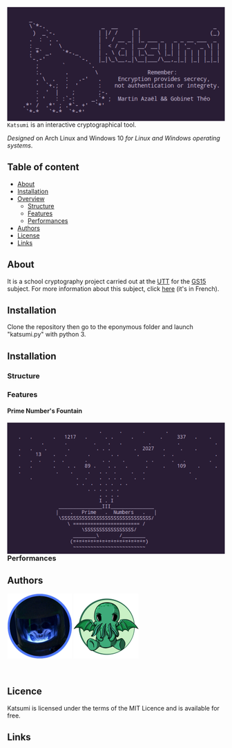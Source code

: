 <a>
    <img src="images/Katsumi.png" alt="Katsumi logo" title="katsumi" align="right" />
</a>

`Katsumi` is an interactive cryptographical tool.

*Designed* on Arch Linux and Windows 10 *for Linux and Windows operating systems*.

## Table of content

- [About](#About)
- [Installation](#Installation)
- [Overview](#Performance)
    - [Structure](#Structure)
    - [Features](#Features)
    - [Performances](#Performances)
- [Authors](#Authors)
- [License](#License)
- [Links](#Links)
## About
It is a school cryptography project carried out at the [UTT](https://www.utt.fr/) for the [GS15](images/GS15.png) subject.
For more information about this subject, click [here](pdfs/Projet.pdf) (it's in French).

## Installation
Clone the repository then go to the eponymous folder and launch "katsumi.py" with python 3.

## Installation

### Structure

### Features

#### Prime Number's Fountain
<a>
    <img src="images/PrimeFount.png" alt="Fount" title="Prime Number's Fountain" align="right" />
</a>

### Performances

## Authors
[![N3rada](images/n3rada.png)](https://github.com/n3rada) [![Elec](images/Elec.png)](https://github.com/theogobinet)

<br />

## Licence
Katsumi is licensed under the terms of the MIT Licence 
and is available for free.

## Links